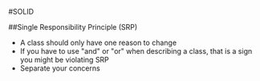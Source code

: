 #SOLID  

##Single Responsibility Principle (SRP)
* A class should only have one reason to change
* If you have to use "and" or "or" when describing a class, that is a sign you might be violating SRP
* Separate your concerns

